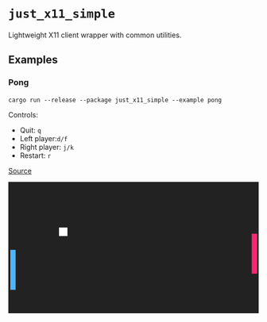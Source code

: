 # `just_x11_simple`

Lightweight X11 client wrapper with common utilities.

## Examples

### Pong

```console
cargo run --release --package just_x11_simple --example pong
```

Controls:

- Quit: `q`
- Left player:`d/f`
- Right player: `j/k`
- Restart: `r`


[Source](./examples/pong.rs)

![preview](./examples/pong.png)

